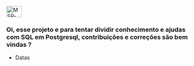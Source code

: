<div style="display: inline_block"><br>
  <img align="center" alt="MSP-Post" height="30" width="40" src="https://cdn.jsdelivr.net/gh/devicons/devicon/icons/postgresql/postgresql-original-wordmark.svg">
</div>  

### Oi, esse projeto e para tentar dividir conhecimento e ajudas com SQL em Postgresql, contribuições e correções são bem vindas ? 

- Datas
